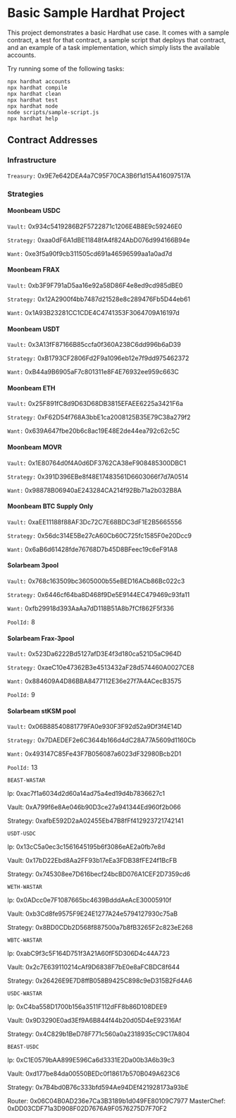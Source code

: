 # Basic Sample Hardhat Project

This project demonstrates a basic Hardhat use case. It comes with a sample contract, a test for that contract, a sample script that deploys that contract, and an example of a task implementation, which simply lists the available accounts.

Try running some of the following tasks:

```shell
npx hardhat accounts
npx hardhat compile
npx hardhat clean
npx hardhat test
npx hardhat node
node scripts/sample-script.js
npx hardhat help
```

## Contract Addresses

### Infrastructure

`Treasury:` 0x9E7e642DEA4a7C95F70CA3B6f1d15A416097517A


### Strategies

#### Moonbeam USDC

`Vault:` 0x934c5419286B2F5722871c1206E4B8E9c59246E0

`Strategy:` 0xaa0dF6A1dBE11848fA4f824AbD076d994166B94e

`Want:` 0xe3f5a90f9cb311505cd691a46596599aa1a0ad7d

#### Moonbeam FRAX

`Vault:` 0xb3F9F791aD5aa16e92a58D86F4e8ed9cd985dBE0

`Strategy:` 0x12A2900f4bb7487d21528e8c289476Fb5D44eb61

`Want:` 0x1A93B23281CC1CDE4C4741353F3064709A16197d

#### Moonbeam USDT

`Vault:` 0x3A13fF87166B85ccfa0f360A238C6dd996b6aD39

`Strategy:` 0xB1793CF2806Fd2F9a1096eb12e7f9dd975462372

`Want:` 0xB44a9B6905aF7c801311e8F4E76932ee959c663C

#### Moonbeam ETH

`Vault:` 0x25F891fC8d9D63D68DB3815EFAEE6225a3421F6a

`Strategy:` 0xF62D54f768A3bbE1ca2008125B35E79C38a279f2

`Want:` 0x639A647fbe20b6c8ac19E48E2de44ea792c62c5C

#### Moonbeam MOVR

`Vault:` 0x1E80764d0f4A0d6DF3762CA38eF908485300DBC1

`Strategy:` 0x391D396EBe8f48E17483561D6603066f7d7A0514

`Want:` 0x98878B06940aE243284CA214f92Bb71a2b032B8A

#### Moonbeam BTC Supply Only

`Vault:` 0xaEE11188f88AF3Dc72C7E68BDC3dF1E2B5665556

`Strategy:` 0x56dc314E5Be27cA60Cb60C725fc1585F0e20Dcc9

`Want:` 0x6aB6d61428fde76768D7b45D8BFeec19c6eF91A8

#### Solarbeam 3pool

`Vault:` 0x768c163509bc3605000b55eBED16ACb86Bc022c3

`Strategy:` 0x6446cf64ba8D468f9De5E9144EC479469c93fa11

`Want:` 0xfb29918d393AaAa7dD118B51A8b7fCf862F5f336

`PoolId:` 8

#### Solarbeam Frax-3pool

`Vault:` 0x523Da6222Bd5127afD3E4f3d180ca521D5aC964D

`Strategy:` 0xaeC10e47362B3e4513432aF28d574460A0027CE8

`Want:` 0x884609A4D86BBA8477112E36e27f7A4ACecB3575

`PoolId:` 9

#### Solarbeam stKSM pool

`Vault:` 0x06B88540881779FA0e930F3F92d52a9Df3f4E14D

`Strategy:` 0x7DAEDEF2e6C3644b166d4dC28A77A5609d1160Cb

`Want:` 0x493147C85Fe43F7B056087a6023dF32980Bcb2D1

`PoolId:` 13


`BEAST-WASTAR`

lp: 0xac7f1a6034d2d60a14ad75a4ed19d4b7836627c1

Vault: 0xA799f6e8Ae046b90D3ce27a941344Ed960f2b066

Strategy: 0xafbE592D2aA02455Eb47B8fFf412923721742141

`USDT-USDC`

lp: 0x13cC5a0ec3c1561645195b6f3086eAE2a0fb7e8d

Vault: 0x17bD22Ebd8Aa2FF93b17eEa3FDB38fFE24f1BcFB

Strategy: 0x745308ee7D616becf24bcBD076A1CEF2D7359cd6

`WETH-WASTAR`

lp: 0x0ADcc0e7F1087665bc4639BdddAeAcE30005910f

Vault: 0xb3Cd8fe9575F9E24E1277A24e5794127930c75aB

Strategy: 0x8BD0CDb2D568f887500a7b8fB3265F2c823eE268

`WBTC-WASTAR`

lp: 0xabC9f3c5F164D751f3A21A60fF5D306D4c44A723

Vault: 0x2c7E639110214cAf9D6838F7bE0e8aFCBDC8f644

Strategy: 0x26426E9E7D8ffB058B9425C898c9eD315B2Fd4A6

`USDC-WASTAR`

lp: 0xC4ba558D1700b156a3511F112dFF8b86D108DEE9

Vault: 0x9D3290E0ad3Ef9A6B844f44b20d05D4eE92316Af

Strategy: 0x4C829b1BeD78F771c560a0a2318935cC9C17A804


`BEAST-USDC`

lp: 0xC1E0579bAA899E596Ca6d3331E2Da00b3A6b39c3

Vault: 0xd177be84da00550BEDc0f18617b570B049A623C6

Strategy: 0x7B4bd0B76c333bfd594Ae94DEf421928173a93bE


Router: 0x06C04B0AD236e7Ca3B3189b1d049FE80109C7977
MasterChef: 0xDD03CDF71a3D908F02D7676A9F0576275D7F70F2




